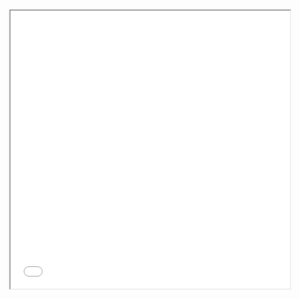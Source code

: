 <!DOCTYPE html>
<html>
  <head>
    <title>CV</title>
  </head>
  <body>
    <h1></h1>
    <iframe src="YE, QIANYING-CV.pdf" width="100%" height="500px">
    </iframe>
  </body>
</html>
